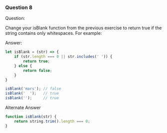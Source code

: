 

### Question 8

Question: 

Change your isBlank function from the previous exercise to return true if the string contains only whitespaces. For example:

Answer:

```javascript
let isBlank = (str) => {
    if (str.length === 0 || str.includes(' ')) {
        return true;
    } else {
        return false;
    }
}

isBlank('mars'); // false
isBlank('  ');   // true
isBlank('');     // true
```

Alternate Answer

```javascript
function isBlank(str) {
    return string.trim().length === 0;
}
```